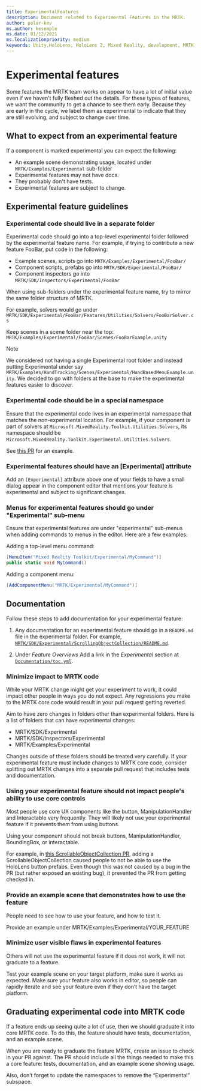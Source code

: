 ```yaml
---
title: ExperimentalFeatures
description: Document related to Experimental Features in the MRTK.
author: polar-kev
ms.author: kesemple
ms.date: 01/12/2021
ms.localizationpriority: medium
keywords: Unity,HoloLens, HoloLens 2, Mixed Reality, development, MRTK,
---
```


# Experimental features

Some features the MRTK team works on appear to have a lot of initial value even if we haven’t fully fleshed out the details. For these types of features, we want the community to get a chance to see them early. Because they are early in the cycle, we label them as experimental to indicate that they are still evolving, and subject to change over time.

## What to expect from an experimental feature

If a component is marked experimental you can expect the following:

- An example scene demonstrating usage, located under `MRTK/Examples/Experimental` sub-folder
- Experimental features may not have docs.
- They probably don't have tests.
- Experimental features are subject to change.

## Experimental feature guidelines

### Experimental code should live in a separate folder

Experimental code should go into a top-level experimental folder followed by the experimental feature name. For example, if trying to contribute a new feature FooBar, put code in the following:

- Example scenes, scripts go into `MRTK/Examples/Experimental/FooBar/`
- Component scripts, prefabs go into `MRTK/SDK/Experimental/FooBar/`
- Component inspectors go into `MRTK/SDK/Inspectors/Experimental/FooBar`

When using sub-folders under the experimental feature name, try to mirror the same folder structure of MRTK.

For example, solvers would go under
`MRTK/SDK/Experimental/FooBar/Features/Utilities/Solvers/FooBarSolver.cs`

Keep scenes in a scene folder near the top: `MRTK/Examples/Experimental/FooBar/Scenes/FooBarExample.unity`

> [!NOTE]
> We considered not having a single Experimental root folder and instead putting Experimental under say `MRTK/Examples/HandTracking/Scenes/Experimental/HandBasedMenuExample.unity`. We decided to go with folders at the base to make the experimental features easier to discover.

### Experimental code should be in a special namespace

Ensure that the experimental code lives in an experimental namespace that matches the non-experimental location. For example,
if your component is part of solvers at `Microsoft.MixedReality.Toolkit.Utilities.Solvers`, its namespace should be `Microsoft.MixedReality.Toolkit.Experimental.Utilities.Solvers`.

See [this PR](https://github.com/microsoft/MixedRealityToolkit-Unity/pull/4532) for an example.

### Experimental features should have an [Experimental] attribute

Add an `[Experimental]` attribute above one of your fields to have a small dialog appear in the component editor that mentions your feature is experimental and subject to significant changes.

### Menus for experimental features should go under "Experimental" sub-menu

Ensure that experimental features are under "experimental" sub-menus when adding commands to menus in the editor. Here are a few examples:

Adding a top-level menu command:

```c#
[MenuItem("Mixed Reality Toolkit/Experimental/MyCommand")]
public static void MyCommand()
```

Adding a component menu:

```c#
[AddComponentMenu("MRTK/Experimental/MyCommand")]
```

## Documentation

Follow these steps to add documentation for your experimental feature:

1. Any documentation for an experimental feature should go in a `README.md` file in the experimental folder. For example, [`MRTK/SDK/Experimental/ScrollingObjectCollection/README.md`](../reference-docs/README.md).

1. Under *Feature Overviews* Add a link in the *Experimental* section at [`Documentation/toc.yml`](../toc.yml).

### Minimize impact to MRTK code

While your MRTK change might get your experiment to work, it could impact other people in ways you do not expect.
Any regressions you make to the MRTK core code would result in your pull request getting reverted.

Aim to have zero changes in folders other than experimental folders. Here is a list of folders that can have experimental changes:

- MRTK/SDK/Experimental
- MRTK/SDK/Inspectors/Experimental
- MRTK/Examples/Experimental

Changes outside of these folders should be treated very carefully. If your experimental feature must include changes to MRTK core code, consider splitting out MRTK changes into a separate pull request that includes tests and documentation.

### Using your experimental feature should not impact people's ability to use core controls

Most people use core UX components like the button, ManipulationHandler and Interactable very frequently. They will likely not use your experimental feature if it prevents them from using buttons.

Using your component should not break buttons, ManipulationHandler, BoundingBox, or interactable.

For example, in [this ScrollableObjectCollection PR](https://github.com/microsoft/MixedRealityToolkit-Unity/pull/6001), adding a ScrollableObjectCollection caused people to not be able to use the HoloLens button prefabs. Even though this was not caused by a bug in the PR (but rather exposed an existing bug), it prevented the PR from getting checked in.

### Provide an example scene that demonstrates how to use the feature

People need to see how to use your feature, and how to test it.

Provide an example under MRTK/Examples/Experimental/YOUR_FEATURE

### Minimize user visible flaws in experimental features

Others will not use the experimental feature if it does not work, it will not graduate to a feature.

Test your example scene on your target platform, make sure it works as expected. Make sure your feature also works in editor, so people can rapidly iterate and see your feature even if they don’t have the target platform.

## Graduating experimental code into MRTK code

If a feature ends up seeing quite a lot of use, then we should graduate it into core MRTK code. To do this, the feature should have tests, documentation, and an example scene.

When you are ready to graduate the feature MRTK, create an issue to check in your PR against. The PR should include all the things needed to make this a core feature: tests, documentation, and an example scene showing usage.

Also, don’t forget to update the namespaces to remove the “Experimental” subspace.
